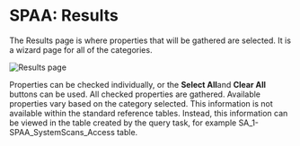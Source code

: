 # SPAA: Results

The Results page is where properties that will be gathered are selected. It is a wizard page for all
of the categories.

![Results page](/img/versioned_docs/accessanalyzer_11.6/accessanalyzer/admin/datacollector/adinventory/results.webp)

Properties can be checked individually, or the **Select All**and **Clear All** buttons can be used.
All checked properties are gathered. Available properties vary based on the category selected. This
information is not available within the standard reference tables. Instead, this information can be
viewed in the table created by the query task, for example SA_1-SPAA_SystemScans_Access table.
